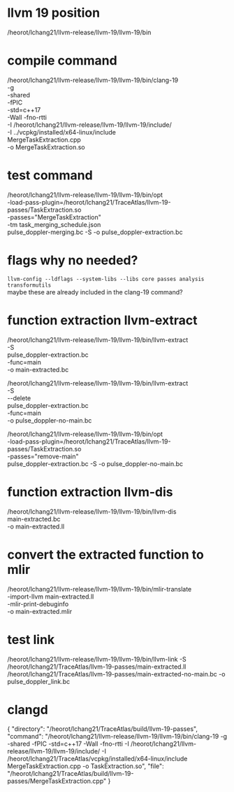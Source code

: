 # llvm 19 position
/heorot/lchang21/llvm-release/llvm-19/llvm-19/bin

# compile command

/heorot/lchang21/llvm-release/llvm-19/llvm-19/bin/clang-19 \
        -g \
        -shared \
        -fPIC \
        -std=c++17 \
        -Wall -fno-rtti \
        -I /heorot/lchang21/llvm-release/llvm-19/llvm-19/include/ \
        -I ../vcpkg/installed/x64-linux/include \
        MergeTaskExtraction.cpp \
        -o MergeTaskExtraction.so

# test command

/heorot/lchang21/llvm-release/llvm-19/llvm-19/bin/opt \
    -load-pass-plugin=/heorot/lchang21/TraceAtlas/llvm-19-passes/TaskExtraction.so \
    -passes="MergeTaskExtraction" \
    -tm task_merging_schedule.json \
    pulse_doppler-merging.bc -S -o pulse_doppler-extraction.bc


# flags why no needed?
`llvm-config --ldflags --system-libs --libs core passes analysis transformutils` \
maybe these are already included in the clang-19 command?


# function extraction llvm-extract

/heorot/lchang21/llvm-release/llvm-19/llvm-19/bin/llvm-extract \
    -S \
    pulse_doppler-extraction.bc \
    -func=main \
    -o main-extracted.bc

/heorot/lchang21/llvm-release/llvm-19/llvm-19/bin/llvm-extract \
    -S \
    --delete \
    pulse_doppler-extraction.bc \
    -func=main \
    -o pulse_doppler-no-main.bc

/heorot/lchang21/llvm-release/llvm-19/llvm-19/bin/opt \
    -load-pass-plugin=/heorot/lchang21/TraceAtlas/llvm-19-passes/TaskExtraction.so \
    -passes="remove-main" \
    pulse_doppler-extraction.bc -S -o pulse_doppler-no-main.bc

# function extraction llvm-dis

/heorot/lchang21/llvm-release/llvm-19/llvm-19/bin/llvm-dis \
    main-extracted.bc \
    -o main-extracted.ll

# convert the extracted function to mlir

/heorot/lchang21/llvm-release/llvm-19/llvm-19/bin/mlir-translate \
    -import-llvm main-extracted.ll \
    -mlir-print-debuginfo \
    -o main-extracted.mlir

# test link
/heorot/lchang21/llvm-release/llvm-19/llvm-19/bin/llvm-link -S /heorot/lchang21/TraceAtlas/llvm-19-passes/main-extracted.ll /heorot/lchang21/TraceAtlas/llvm-19-passes/main-extracted-no-main.bc -o pulse_doppler_link.bc

# clangd

{
  "directory": "/heorot/lchang21/TraceAtlas/build/llvm-19-passes",
  "command": "/heorot/lchang21/llvm-release/llvm-19/llvm-19/bin/clang-19 -g -shared -fPIC -std=c++17 -Wall -fno-rtti -I /heorot/lchang21/llvm-release/llvm-19/llvm-19/include/ -I /heorot/lchang21/TraceAtlas/vcpkg/installed/x64-linux/include MergeTaskExtraction.cpp -o TaskExtraction.so",
  "file": "/heorot/lchang21/TraceAtlas/build/llvm-19-passes/MergeTaskExtraction.cpp"
}